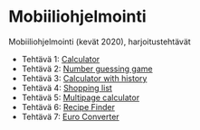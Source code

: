 # Mobiiliohjelmointi

Mobiiliohjelmointi (kevät 2020), harjoitustehtävät

- Tehtävä 1: [Calculator](/calculator/src/components/Calculator.jsx)
- Tehtävä 2: [Number guessing game](/number-guessing-game/src/components/Guess.jsx)
- Tehtävä 3: [Calculator with history](/calculator-with-memory/src/components/Calculator.jsx)
- Tehtävä 4: [Shopping list](/shopping-list/src/components/ShoppingList.jsx)
- Tehtävä 5: [Multipage calculator](/calculator-with-pages/src/components/Calculator.jsx)
- Tehtävä 6: [Recipe Finder](/recipe-finder/src/components/RecipeFinder.jsx)
- Tehtävä 7: [Euro Converter](/euro-converter/src/components/EuroConverter.jsx)
